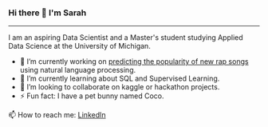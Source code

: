 ### Hi there 👋 I'm Sarah 
***

I am an aspiring Data Scientist and a Master's student studying Applied Data Science at the University of Michigan. 

- 🔭 I’m currently working on [predicting the popularity of new rap songs](https://github.com/SarahAmiraslani/Rap-Music-Analysis) using natural language processing. 
- 🌱 I’m currently learning about SQL and Supervised Learning. 
- 👯 I’m looking to collaborate on kaggle or hackathon projects.
- ⚡ Fun fact: I have a pet bunny named Coco. 

📫 How to reach me: [LinkedIn](https://www.linkedin.com/in/samirasl/)

